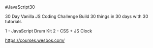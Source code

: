 #JavaScript30

30 Day Vanilla JS Coding Challenge
Build 30 things in 30 days with 30 tutorials

1 - JavaScript Drum Kit
2 - CSS + JS Clock

https://courses.wesbos.com/
